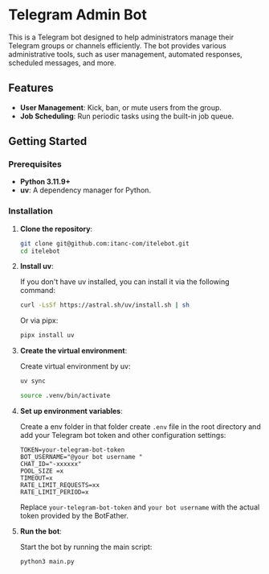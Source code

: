 # Telegram Admin Bot

This is a Telegram bot designed to help administrators manage their Telegram groups or channels efficiently. The bot provides various administrative tools, such as user management, automated responses, scheduled messages, and more.

## Features

- **User Management**: Kick, ban, or mute users from the group.
- **Job Scheduling**: Run periodic tasks using the built-in job queue.

## Getting Started

### Prerequisites

- **Python 3.11.9+**
- **uv**: A dependency manager for Python.

### Installation

1. **Clone the repository**:

    ```bash
    git clone git@github.com:itanc-com/itelebot.git
    cd itelebot
    ```

2. **Install uv**:

    If you don't have uv installed, you can install it via the following command:

    ```bash
    curl -LsSf https://astral.sh/uv/install.sh | sh
    ```

    Or via pipx:

    ```bash
    pipx install uv
    ```

3. **Create the virtual environment**:

    Create virtual environment by uv:

    ```bash
    uv sync
    ```

    ```bash
    source .venv/bin/activate
    ```

4. **Set up environment variables**:

    Create a env folder in that folder create `.env` file in the root directory and add your Telegram bot token and other configuration settings:

    ```env
    TOKEN=your-telegram-bot-token
    BOT_USERNAME="@your bot username "
    CHAT_ID="-xxxxxx"
    POOL_SIZE =x
    TIMEOUT=x
    RATE_LIMIT_REQUESTS=xx
    RATE_LIMIT_PERIOD=x
    ```

    Replace `your-telegram-bot-token` and `your bot username` with the actual token provided by the BotFather.

5. **Run the bot**:

    Start the bot by running the main script:

    ```bash
    python3 main.py
    ```
